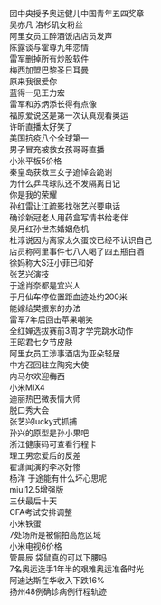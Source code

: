 团中央授予奥运健儿中国青年五四奖章  
吴亦凡 洛杉矶女粉丝  
阿里女员工醉酒饭店店员发声  
陈露谈与霍尊九年恋情  
雷军删掉所有炒股软件  
梅西加盟巴黎圣日耳曼  
原来我很爱你  
蓝得一见王力宏  
雷军和苏炳添长得有点像  
福原爱说这是第一次认真观看奥运  
许昕直播太好笑了  
美国抗疫八个全球第一  
男子冒充被救女孩哥哥直播  
小米平板5价格  
秦皇岛获救三女子追悼会跪谢  
为什么乒乓球队还不发隔离日记  
你是我的荣耀  
孙红雷让江疏影找张艺兴要电话  
确诊新冠老人用药盒写情书给老伴  
吴月红孙世杰婚姻危机  
杜淳说因为离家太久蛋饺已经不认识自己  
店员称阿里事件七八人喝了四五瓶白酒  
徐妈称大S汪小菲已和好  
张艺兴演技  
于途肖奈都是宜兴人  
于月仙车停位置距血迹处约200米  
能嫁给樊振东的办法  
雷军7年后回击苹果嘲笑  
全红婵选拔赛前3周才学完跳水动作  
王昭君七夕节皮肤  
阿里女员工涉事酒店为亚朵轻居  
中方召回驻立陶宛大使  
内马尔欢迎梅西  
小米MIX4  
迪丽热巴微表情大师  
脱口秀大会  
张艺兴lucky式抓捕  
孙兴的原型是孙小果吧  
浙江健康码可查看行程卡  
理工男恋爱后的反差  
翟潇闻演的李冰好惨  
杨洋 于途能有什么坏心思呢  
miui12.5增强版  
三伏最后十天  
CFA考试安排调整  
小米铁蛋  
7处场所是被偷拍高危区域  
小米电视6价格  
管晨辰 袋鼠真的可以下腰吗  
7名奥运选手1年半的艰难奥运准备时光  
阿迪达斯在华收入下跌16%  
扬州48例确诊病例行程轨迹  
